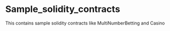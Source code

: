 # Sample_solidity_contracts
This contains sample solidity contracts like MultiNumberBetting and Casino
